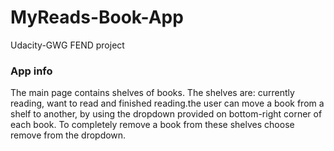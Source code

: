 # MyReads-Book-App
Udacity-GWG FEND project

### App info
The main page contains shelves of books. The shelves are: currently reading, want to read and finished reading.the user can move a book from a shelf to another, by using the dropdown provided on bottom-right corner of each book.
To completely remove a book from these shelves choose remove from the dropdown.

